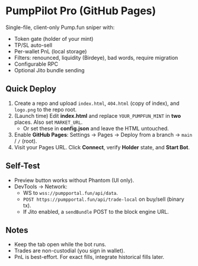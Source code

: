 # PumpPilot Pro (GitHub Pages)

Single-file, client-only Pump.fun sniper with:
- Token gate (holder of your mint)
- TP/SL auto-sell
- Per-wallet PnL (local storage)
- Filters: renounced, liquidity (Birdeye), bad words, require migration
- Configurable RPC
- Optional Jito bundle sending

## Quick Deploy
1) Create a repo and upload `index.html`, `404.html` (copy of index), and `logo.png` to the repo root.
2) (Launch time) Edit **index.html** and replace `YOUR_PUMPFUN_MINT` in **two** places. Also set `MARKET_URL`.
   - Or set these in **config.json** and leave the HTML untouched.
3) Enable **GitHub Pages**: Settings → Pages → Deploy from a branch → `main` / `/` (root).
4) Visit your Pages URL. Click **Connect**, verify **Holder** state, and **Start Bot**.

## Self-Test
- Preview button works without Phantom (UI only).
- DevTools → Network:
  - WS to `wss://pumpportal.fun/api/data`.
  - `POST https://pumpportal.fun/api/trade-local` on buy/sell (binary tx).
  - If Jito enabled, a `sendBundle` POST to the block engine URL.

## Notes
- Keep the tab open while the bot runs.
- Trades are non-custodial (you sign in wallet).
- PnL is best-effort. For exact fills, integrate historical fills later.
